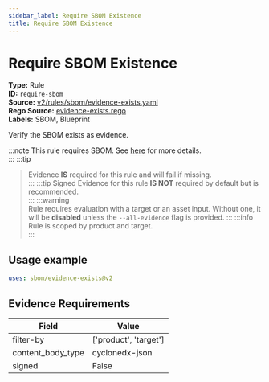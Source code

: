 ```yaml
---
sidebar_label: Require SBOM Existence
title: Require SBOM Existence
---  
```

# Require SBOM Existence  
**Type:** Rule  
**ID:** `require-sbom`  
**Source:** [v2/rules/sbom/evidence-exists.yaml](https://github.com/scribe-public/sample-policies/blob/main/v2/rules/sbom/evidence-exists.yaml)  
**Rego Source:** [evidence-exists.rego](https://github.com/scribe-public/sample-policies/blob/main/v2/rules/sbom/evidence-exists.rego)  
**Labels:** SBOM, Blueprint  

Verify the SBOM exists as evidence.

:::note 
This rule requires SBOM. See [here](/docs/valint/sbom) for more details.  
::: 
:::tip 
> Evidence **IS** required for this rule and will fail if missing.  
::: 
:::tip 
Signed Evidence for this rule **IS NOT** required by default but is recommended.  
::: 
:::warning  
Rule requires evaluation with a target or an asset input. Without one, it will be **disabled** unless the `--all-evidence` flag is provided.
::: 
:::info  
Rule is scoped by product and target.  
:::  

## Usage example

```yaml
uses: sbom/evidence-exists@v2
```

## Evidence Requirements  
| Field | Value |
|-------|-------|
| filter-by | ['product', 'target'] |
| content_body_type | cyclonedx-json |
| signed | False |

